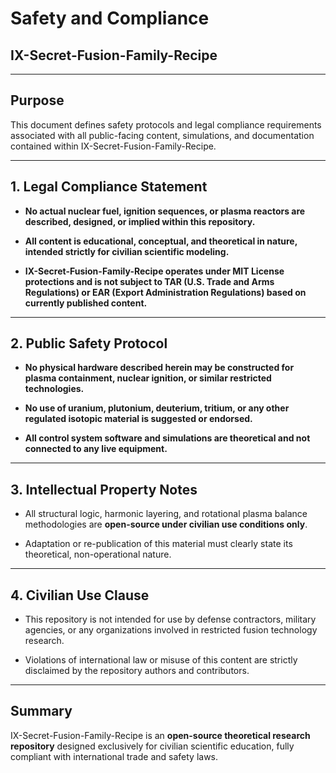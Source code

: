 # Safety and Compliance  
## IX-Secret-Fusion-Family-Recipe

---

## Purpose

This document defines safety protocols and legal compliance requirements associated with all public-facing content, simulations, and documentation contained within IX-Secret-Fusion-Family-Recipe.

---

## 1. Legal Compliance Statement

- **No actual nuclear fuel, ignition sequences, or plasma reactors are described, designed, or implied within this repository.**

- **All content is educational, conceptual, and theoretical in nature, intended strictly for civilian scientific modeling.**

- **IX-Secret-Fusion-Family-Recipe operates under MIT License protections and is not subject to TAR (U.S. Trade and Arms Regulations) or EAR (Export Administration Regulations) based on currently published content.**

---

## 2. Public Safety Protocol

- **No physical hardware described herein may be constructed for plasma containment, nuclear ignition, or similar restricted technologies.**

- **No use of uranium, plutonium, deuterium, tritium, or any other regulated isotopic material is suggested or endorsed.**

- **All control system software and simulations are theoretical and not connected to any live equipment.**

---

## 3. Intellectual Property Notes

- All structural logic, harmonic layering, and rotational plasma balance methodologies are **open-source under civilian use conditions only**.

- Adaptation or re-publication of this material must clearly state its theoretical, non-operational nature.

---

## 4. Civilian Use Clause

- This repository is not intended for use by defense contractors, military agencies, or any organizations involved in restricted fusion technology research.

- Violations of international law or misuse of this content are strictly disclaimed by the repository authors and contributors.

---

## Summary

IX-Secret-Fusion-Family-Recipe is an **open-source theoretical research repository** designed exclusively for civilian scientific education, fully compliant with international trade and safety laws.
